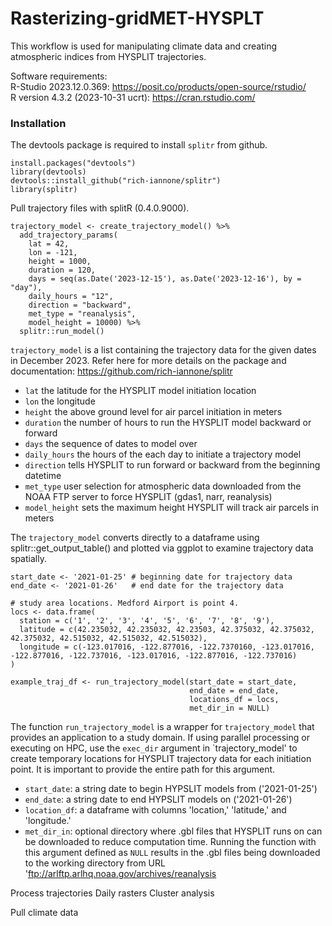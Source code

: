 # Rasterizing-gridMET-HYSPLT
This workflow is used for manipulating climate data and creating atmospheric indices from HYSPLIT trajectories.

Software requirements:  
R-Studio 2023.12.0.369:  https://posit.co/products/open-source/rstudio/  
R version 4.3.2 (2023-10-31 ucrt):  https://cran.rstudio.com/

### Installation
The devtools package is required to install `splitr` from github.
```{r install}
install.packages("devtools")
library(devtools)
devtools::install_github("rich-iannone/splitr")
library(splitr)
```

Pull trajectory files with splitR (0.4.0.9000). 
```{r, eval = FALSE}
trajectory_model <- create_trajectory_model() %>%
  add_trajectory_params(
    lat = 42,
    lon = -121,
    height = 1000,
    duration = 120,
    days = seq(as.Date('2023-12-15'), as.Date('2023-12-16'), by = "day"),
    daily_hours = "12",
    direction = "backward",
    met_type = "reanalysis",
    model_height = 10000) %>%
  splitr::run_model()
```
`trajectory_model` is a list containing the trajectory data for the given dates in December 2023. Refer here for more details on the package and documentation:  https://github.com/rich-iannone/splitr  
-  `lat` the latitude for the HYSPLIT model initiation location
-  `lon` the longitude
-  `height` the above ground level for air parcel initiation in meters
-  `duration` the number of hours to run the HYSPLIT model backward or forward
-  `days` the sequence of dates to model over
-  `daily_hours` the hours of the each day to initiate a trajectory model
-  `direction` tells HYSPLIT to run forward or backward from the beginning datetime
-  `met_type` user selection for atmospheric data downloaded from the NOAA FTP server to force HYSPLIT (gdas1, narr, reanalysis)
-  `model_height` sets the maximum height HYSPLIT will track air parcels in meters

The `trajectory_model` converts directly to a dataframe using splitr::get_output_table() and plotted via ggplot to examine trajectory data spatially. 




```{r}
start_date <- '2021-01-25' # beginning date for trajectory data
end_date <- '2021-01-26'   # end date for the trajectory data

# study area locations. Medford Airport is point 4.
locs <- data.frame(
  station = c('1', '2', '3', '4', '5', '6', '7', '8', '9'),
  latitude = c(42.235032, 42.235032, 42.23503, 42.375032, 42.375032, 42.375032, 42.515032, 42.515032, 42.515032),
  longitude = c(-123.017016, -122.877016, -122.7370160, -123.017016, -122.877016, -122.737016, -123.017016, -122.877016, -122.737016)
)

example_traj_df <- run_trajectory_model(start_date = start_date,
                                        end_date = end_date,
                                        locations_df = locs,
                                        met_dir_in = NULL)
```
The function `run_trajectory_model` is a wrapper for `trajectory_model` that provides an application to a study domain. If using parallel processing or executing on HPC, use the `exec_dir` argument in `trajectory_model' to create temporary locations for HYSPLIT trajectory data for each initiation point. It is important to provide the entire path for this argument.     
- `start_date`:  a string date to begin HYPSLIT models from ('2021-01-25')  
- `end_date`:  a string date to end HYPSLIT models on ('2021-01-26')  
- `location_df`:  a dataframe with columns 'location,' 'latitude,' and 'longitude.'  
- `met_dir_in`:  optional directory where .gbl files that HYSPLIT runs on can be downloaded to reduce computation time. Running the function with this argument defined as `NULL` results in the .gbl files being downloaded to the working directory from URL 'ftp://arlftp.arlhq.noaa.gov/archives/reanalysis

 

Process trajectories 
  Daily rasters
  Cluster analysis 

Pull climate data


